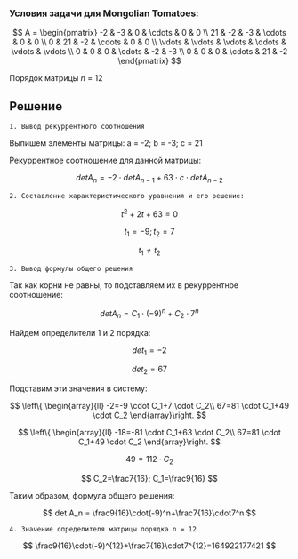 ### Условия задачи для Mongolian Tomatoes:
  
$$      
A =       
 \begin{pmatrix}      
  -2 & -3 & 0 & \cdots & 0 & 0 \\      
  21 & -2 & -3 & \cdots & 0 & 0 \\      
  0 & 21 & -2 & \cdots & 0 & 0 \\      
  \vdots  & \vdots & \vdots & \ddots & \vdots & \vdots  \\      
  0 & 0 & 0 & \cdots & -2 & -3 \\      
  0 & 0 & 0 & \cdots & 21 & -2       
 \end{pmatrix}      
$$

Порядок матрицы *n* = 12
## Решение

	1. Вывод рекуррентного соотношения
Выпишем элементы матрицы:	 a = -2; b = -3;		c = 21

Рекуррентное соотношение для данной матрицы:

$$
det A_n =  -2 \cdot  det A_{n-1} + 63 \cdot  c \cdot   det A_{n-2} 
$$    

	2. Составление характеристического уравнения и его решение:
$$
t^2 + 2t + 63 =0
$$  

 $$
t_{1}=-9;  t_{2}=7
$$

$$
t_{1}\neq t_{2}
$$

	3. Вывод формулы общего решения
Так как корни не равны, то подставляем  их в рекуррентное соотношение: 

$$
det A_n =  C_1\cdot(-9)^n+C_2\cdot7^n
$$    

Найдем определители 1 и 2 порядка:

$$
det _1 = -2
$$    

$$
det _2 = 67
$$ 

Подставим эти значения в систему:

$$ 
\left\{ \begin{array}{ll} 
-2=-9 \cdot C_1+7 \cdot C_2\\
67=81 \cdot C_1+49 \cdot C_2  
\end{array}\right.  $$

$$ 
\left\{ \begin{array}{ll} 
-18=-81 \cdot C_1+63 \cdot C_2\\
67=81 \cdot C_1+49 \cdot C_2  
\end{array}\right.  $$

$$
49=112\cdot C_2
$$

$$
C_2=\frac7{16};  C_1=\frac9{16} 
$$

Таким образом, формула общего решения:

$$
det A_n =  \frac9{16}\cdot(-9)^n+\frac7{16}\cdot7^n
$$   
 
	4. Значение определителя матрицы порядка n = 12
 
$$
\frac9{16}\cdot(-9)^{12}+\frac7{16}\cdot7^{12}=164922177421
$$
